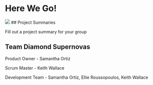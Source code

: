 # Here We Go!
<img src="https://travis-ci.org/Diamond-Supernovas/here-we-go.svg?branch=dev"/>
## Project Summaries

Fill out a project summary for your group

## Team Diamond Supernovas

Product Owner - Samantha Ortiz

Scrum Master - Keith Wallace

Development Team - Samantha Ortiz, Ellie Roussopoulos, Keith Wallace

